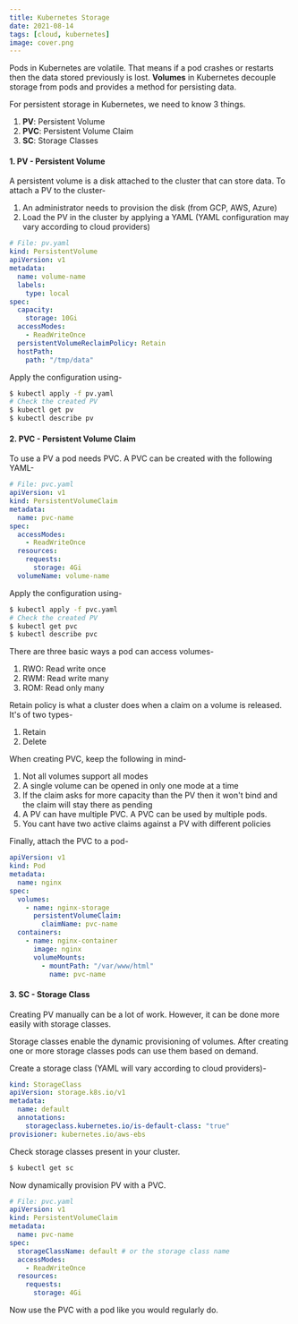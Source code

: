```yaml
---
title: Kubernetes Storage
date: 2021-08-14
tags: [cloud, kubernetes]
image: cover.png
---
```


Pods in Kubernetes are volatile. That means if a pod crashes or restarts then the data stored previously is lost. **Volumes** in Kubernetes decouple storage from pods and provides a method for persisting data.

For persistent storage in Kubernetes, we need to know 3 things.
1. **PV**: Persistent Volume
1. **PVC**: Persistent Volume Claim
1. **SC**: Storage Classes

#### 1. PV - Persistent Volume

A persistent volume is a disk attached to the cluster that can store data. To attach a PV to the cluster-
1. An administrator needs to provision the disk (from GCP, AWS, Azure)
2. Load the PV in the cluster by applying a YAML (YAML configuration may vary according to cloud providers)


```yaml
# File: pv.yaml
kind: PersistentVolume
apiVersion: v1
metadata:
  name: volume-name
  labels:
    type: local
spec:
  capacity:
    storage: 10Gi
  accessModes:
    - ReadWriteOnce
  persistentVolumeReclaimPolicy: Retain
  hostPath:
    path: "/tmp/data"
```

Apply the configuration using-

```bash
$ kubectl apply -f pv.yaml
# Check the created PV
$ kubectl get pv
$ kubectl describe pv
```

#### 2. PVC - Persistent Volume Claim

To use a PV a pod needs PVC. A PVC can be created with the following YAML-

```yaml
# File: pvc.yaml
apiVersion: v1
kind: PersistentVolumeClaim
metadata:
  name: pvc-name
spec:
  accessModes:
    - ReadWriteOnce
  resources:
    requests:
      storage: 4Gi
  volumeName: volume-name
```

Apply the configuration using-

```bash
$ kubectl apply -f pvc.yaml
# Check the created PV
$ kubectl get pvc
$ kubectl describe pvc
```

There are three basic ways a pod can access volumes-
1. RWO: Read write once
1. RWM: Read write many
1. ROM: Read only many

Retain policy is what a cluster does when a claim on a volume is released. It's of two types-
1. Retain
1. Delete

When creating PVC, keep the following in mind-
1. Not all volumes support all modes
1. A single volume can be opened in only one mode at a time
1. If the claim asks for more capacity than the PV then it won't bind and the claim will stay there as pending
1. A PV can have multiple PVC. A PVC can be used by multiple pods.
1. You cant have two active claims against a PV with different policies

Finally, attach the PVC to a pod-

```yaml
apiVersion: v1
kind: Pod
metadata:
  name: nginx
spec:
  volumes:
    - name: nginx-storage
      persistentVolumeClaim:
        claimName: pvc-name
  containers:
    - name: nginx-container
      image: nginx
      volumeMounts:
        - mountPath: "/var/www/html"
          name: pvc-name
```

#### 3. SC - Storage Class

Creating PV manually can be a lot of work. However, it can be done more easily with storage classes. 

Storage classes enable the dynamic provisioning of volumes. After creating one or more storage classes pods can use them based on demand.

Create a storage class (YAML will vary according to cloud providers)-

```yaml
kind: StorageClass
apiVersion: storage.k8s.io/v1
metadata:
  name: default
  annotations:
    storageclass.kubernetes.io/is-default-class: "true"
provisioner: kubernetes.io/aws-ebs
```

Check storage classes present in your cluster.

```bash
$ kubectl get sc
```

Now dynamically provision PV with a PVC.

```yaml
# File: pvc.yaml
apiVersion: v1
kind: PersistentVolumeClaim
metadata:
  name: pvc-name
spec:
  storageClassName: default # or the storage class name
  accessModes:
    - ReadWriteOnce
  resources:
    requests:
      storage: 4Gi
```

Now use the PVC with a pod like you would regularly do.